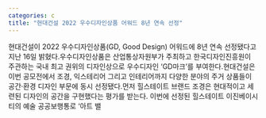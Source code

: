 ```yaml
---
categories: c
title: "현대건설 2022 우수디자인상품 어워드 8년 연속 선정"
---
```

현대건설이 2022 우수디자인상품(GD, Good Design) 어워드에 8년 연속 선정됐다고 지난 16일 밝혔다.우수디자인상품은 산업통상자원부가 주최하고 한국디자인진흥원이 주관하는 국내 최고 권위의 디자인상으로 우수디자인 ‘GD마크’를 부여한다.현대건설은 이번 공모전에서 조경, 익스테리어 그리고 인테리어까지 다양한 분야의 주거 상품들이 공간·환경 디자인 부문에 동시 선정됐다.먼저 힐스테이트 브랜드 조경은 현대적이고 세련된 디자인의 공간을 구현했다는 평가를 받는다. 이번에 선정된 힐스테이트 이진베이시티의 예술 공공보행통로 ‘아트 밸